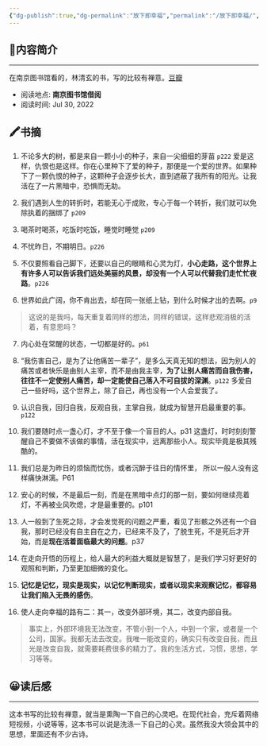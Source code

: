 ```yaml
---
{"dg-publish":true,"dg-permalink":"放下即幸福","permalink":"/放下即幸福/","noteIcon":"","created":"2022-07-30T12:01Z","updated":""}
---
```



## 📜**内容简介**
---
 在南京图书馆看的，林清玄的书，写的比较有禅意。[豆瓣](https://book.douban.com/subject/30432745/)
- 阅读地点:  **南京图书馆借阅**
- 阅读时间:  Jul 30, 2022

## 🖍️书摘

1.  不论多大的树，都是来自一颗小小的种子，来自一尖细细的芽苗 `p222`
    爱是这样，仇恨也是这样。你在心里种下了爱的种子，那便是一个爱的世界。如果种下了一颗仇恨的种子，这颗种子会逐步长大，直到遮蔽了我所有的阳光。让我活在了一片黑暗中，恐惧而无助。

2.  我们遇到人生的转折时，若能无心于成败，专心于每一个转折，我们就可以免除执着的捆绑了 `p209`
3.  喝茶时喝茶，吃饭时吃饭，睡觉时睡觉 `p209`
4.  不忧昨日，不期明日。`p226`
5.  不仅要照看自己脚下，还要以自己的眼睛和心灵为灯，**小心走路，这个世界上有许多人可以告诉我们远处美丽的风景，却没有一个人可以代替我们走忙忙夜路**。`p226`

6.  世界如此广阔，你不肯出去，却在同一张纸上钻，到什么时候才出的去啊。`p9`
   >这说的是我吗，每天重复着同样的想法，同样的错误，这样悲观消极的活着，有意思吗？

7.  内心处在常醒的状态，一切都是好的。`p61`
8.  “我伤害自己，是为了让他痛苦一辈子”，是多么天真无知的想法，因为别人的痛苦或者快乐是由别人主宰，而不是由我主宰，**为了让别人痛苦而自我伤害，往往不一定使别人痛苦，却一定能使自己落入不可自拔的深渊**。`p122`
	多爱自己一些好吗，这个世界上，除了自己，再也没有一个人会爱我了。

9.  认识自我，回归自我，反观自我，主掌自我，就成为智慧开启最重要的事。`p122`
10. 我们要随时点一盏心灯，才不至于像一个盲目的人。p31
	这盏灯，时时刻刻警醒自己不要做不该做的事情，活在现实中，远离那些小人。现实毕竟是极其残酷的。

11.  我们总是为昨日的烦恼而忧伤，或者沉醉于往日的情怀里， 所以一般人没有这样痛快淋漓。P61
12.  安心的时候，不是最后一刻，而是在黑暗中点灯的那一刻，要如何继续亮着灯，不再被业风吹熄，才是最重要的。p101
13.  人一般到了生死之际，才会发觉死的问题之严重，看见了形骸之外还有一个自我，那时已经没有自主自在之力，已经来不及了，了脱生死，不是死后才开始，而是**现在活着面临最大的问题**。p37
14.  在走向开悟的历程上，给人最大的利益大概就是智慧了，是我们学习好更好的观照和判断，乃至更加细微的变化。
15.  **记忆是记忆，现实是现实，以记忆判断现实，或者以现实来观察记忆，都容易让我们陷入无畏的感伤**。
16.  使人走向幸福的路有二：其一，改变外部环境，其二，改变内部自我。
>事实上，外部环境我无法改变，不管小到一个人，中到一个家，或者是一个公司，国家。我都无法去改变。我唯一能改变的，确实只有改变自我，而且光是改变自我，就需要耗费很多的精力了。我的生活方式，习惯，思想，学习等等。

## 😀读后感
---
这本书写的比较有禅意，就当是熏陶一下自己的心灵吧。在现代社会，充斥着网络短视频，小说等等，这本书可以说是洗涤一下自己的心灵。虽然我没大领会其中的思想，里面还有不少古诗。

